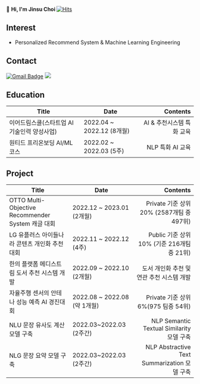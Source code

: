 👋 <strong>Hi, I'm Jinsu Choi </strong> [![Hits](https://hits.seeyoufarm.com/api/count/incr/badge.svg?url=https%3A%2F%2Fgithub.com%2Fjinsuc28%2Fhit-counter&count_bg=%2379C83D&title_bg=%23555555&icon=&icon_color=%23E7E7E7&title=hits&edge_flat=false)](https://hits.seeyoufarm.com)

## Interest

- Personalized Recommend System & Machine Learning Engineering

## Contact
[![Gmail Badge](https://img.shields.io/badge/Gmail-d14836?style=flat-square&logo=Gmail&logoColor=white&link=mailto:jinsuc28@gmail.com)](mailto:jinsuc28@gmail.com)
  <a href="https://jinsuc.tistory.com/"><img src="https://img.shields.io/badge/Tech%20Blog-FF6C00?style=flat-square&logo=TV Time&logoColor=white&link=https://jinsuc.tistory.com/"/></a>

## Education
|Title| Date | Contents |
|---|-------|--------:|
|이어드림스쿨(스타트업 AI기술인력 양성사업)| 2022.04 ~ 2022.12 (8개월)| AI & 추천시스템 특화 교육|
|원티드 프리온보딩 AI/ML 코스| 2022.02 ~ 2022.03 (5주)| NLP 특화 AI 교육|

## Project
|Title| Date | Contents |
|---|-------|--------:|
|OTTO Multi-Objective Recommender System 캐글 대회| 2022.12 ~ 2023.01 (2개월)| Private 기준 상위 20% (2587개팀 중 497위) |  
|LG 유플러스 아이들나라 콘텐츠 개인화 추천 대회| 2022.11 ~ 2022.12 (4주)| Public 기준 상위 10% (기준 216개팀 중 21위)|  
|한의 플랫폼 메디스트림 도서 추천 시스템 개발| 2022.09 ~ 2022.10 (2개월)| 도서 개인화 추천 및 연관 추천 시스템 개발|  
|자율주행 센서의 안테나 성능 예측 AI 경진대회| 2022.08 ~ 2022.08 (약 1개월)| Private 기준 상위 6%(975 팀중 54위) |
|NLU 문장 유사도 계산 모델 구축| 2022.03~2022.03 (2주간)| NLP Semantic Textual Similarity 모델 구축|
|NLG 문장 요약 모델 구축| 2022.03~2022.03 (2주간)| NLP Abstractive Text Summarization 모델 구축|
